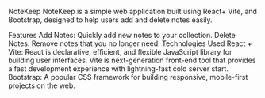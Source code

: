 NoteKeep
NoteKeep is a simple web application built using React+ Vite, and Bootstrap, designed to help users add and delete notes easily.

Features
Add Notes: Quickly add new notes to your collection.
Delete Notes: Remove notes that you no longer need.
Technologies Used
React + Vite: React is declarative, efficient, and flexible JavaScript library for building user interfaces. Vite is next-generation front-end tool that provides a fast development experience with lightning-fast cold server start.
Bootstrap: A popular CSS framework for building responsive, mobile-first projects on the web.
